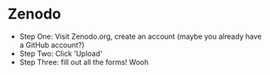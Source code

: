 # Zenodo
- Step One: Visit Zenodo.org, create an account (maybe you already have a GitHub account?)
- Step Two: Click 'Upload'
- Step Three: fill out all the forms! Wooh